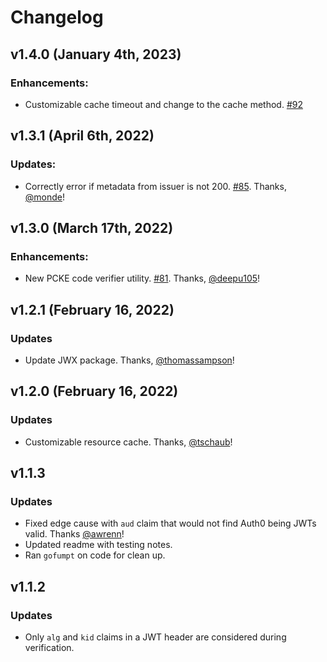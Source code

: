 # Changelog

## v1.4.0 (January 4th, 2023)

### Enhancements:

* Customizable cache timeout and change to the cache method. [#92](https://github.com/okta/okta-jwt-verifier-golang/pull/92)

## v1.3.1 (April 6th, 2022)

### Updates:

* Correctly error if metadata from issuer is not 200. [#85](https://github.com/okta/okta-jwt-verifier-golang/pull/85). Thanks, [@monde](https://github.com/monde)!

## v1.3.0 (March 17th, 2022)

### Enhancements:

* New PCKE code verifier utility. [#81](https://github.com/okta/okta-jwt-verifier-golang/pull/81). Thanks, [@deepu105](https://github.com/deepu105)!

## v1.2.1 (February 16, 2022)

### Updates

* Update JWX package. Thanks, [@thomassampson](https://github.com/thomassampson)!

## v1.2.0 (February 16, 2022)

### Updates

* Customizable resource cache. Thanks, [@tschaub](https://github.com/tschaub)!

## v1.1.3

### Updates

- Fixed edge cause with `aud` claim that would not find Auth0 being JWTs valid. Thanks [@awrenn](https://github.com/awrenn)!
- Updated readme with testing notes.
- Ran `gofumpt` on code for clean up.

## v1.1.2

### Updates

- Only `alg` and `kid` claims in a JWT header are considered during verification.
